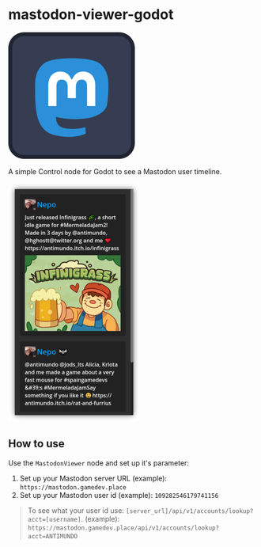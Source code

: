 # mastodon-viewer-godot

![icon](icon.svg)

A simple Control node for Godot to see a Mastodon user timeline.

![Screenshot](screenshot.png)

## How to use

Use the `MastodonViewer` node and set up it's parameter:

1. Set up your Mastodon server URL (example): `https://mastodon.gamedev.place`
2. Set up your Mastodon user id (example): `109282546179741156`
> To see what your user id use: `[server_url]/api/v1/accounts/lookup?acct=[username]`. (example): `https://mastodon.gamedev.place/api/v1/accounts/lookup?acct=ANTIMUNDO`
